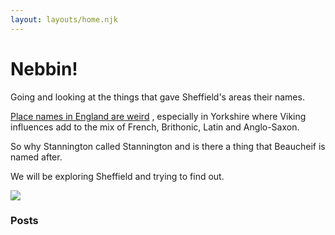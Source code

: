 ```yaml
---
layout: layouts/home.njk
---
```



# Nebbin!

Going and looking at the things that gave Sheffield's areas their names.

[Place names in England are weird](https://www.english-heritage.org.uk/visit/inspire-me/origins-of-english-place-names/)
, especially in Yorkshire where Viking 
influences add to the mix of French, Brithonic, Latin and Anglo-Saxon.

So why Stannington called Stannington and is there a thing that Beaucheif 
is named after.

We will be exploring Sheffield and trying to find out.

![](https://upload.wikimedia.org/wikipedia/en/d/d2/Sheffield-wards.png)



### Posts

